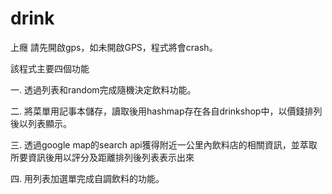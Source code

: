 # drink
上癮
請先開啟gps，如未開啟GPS，程式將會crash。  

該程式主要四個功能  

一. 透過列表和random完成隨機決定飲料功能。  

二. 將菜單用記事本儲存，讀取後用hashmap存在各自drinkshop中，以價錢排列後以列表顯示。  

三. 透過google map的search api獲得附近一公里內飲料店的相關資訊，並萃取所要資訊後用以評分及距離排列後列表表示出來  

四. 用列表加選單完成自調飲料的功能。  
<div align="center">
  <height="250" src="https://github.com/Gabe105502521/drink/blob/master/195025.jpg"/><height="250" src="https://github.com/Gabe105502521/drink/blob/master/195024.jpg"/><height="250" src="https://github.com/Gabe105502521/drink/blob/master/195018.jpg"/><height="250" src="https://github.com/Gabe105502521/drink/blob/master/195019.jpg"/><height="250" src="https://github.com/Gabe105502521/drink/blob/master/195020.jpg"/><height="250" src="https://github.com/Gabe105502521/drink/blob/master/195021.jpg"/><height="250" src="https://github.com/Gabe105502521/drink/blob/master/195022.jpg"/>
</div>
